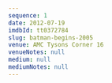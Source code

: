 ```yaml
---
sequence: 1
date: 2012-07-19
imdbId: tt0372784
slug: batman-begins-2005
venue: AMC Tysons Corner 16
venueNotes: null
medium: null
mediumNotes: null
---
```



